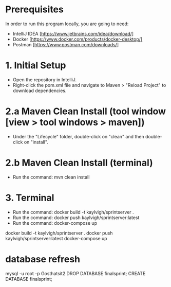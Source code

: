 # Prerequisites

In order to run this program locally, you are going to need:
- IntelliJ IDEA [https://www.jetbrains.com/idea/download/]
- Docker [https://www.docker.com/products/docker-desktop/]
- Postman [https://www.postman.com/downloads/]

# 1. Initial Setup

- Open the repository in IntelliJ.
- Right-click the pom.xml file and navigate to Maven > "Reload Project" to download dependencies.

# 2.a Maven Clean Install (tool window [view > tool windows > maven])

- Under the "Lifecycle" folder, double-click on "clean" and then double-click on "install".

# 2.b Maven Clean Install (terminal)

- Run the command: mvn clean install

# 3. Terminal

- Run the command: docker build -t kaylvigh/sprintserver .
- Run the command: docker push kaylvigh/sprintserver:latest
- Run the command: docker-compose up

docker build -t kaylvigh/sprintserver .
docker push kaylvigh/sprintserver:latest
docker-compose up
 
# database refresh

mysql -u root -p
Gosthatsit2
DROP DATABASE finalsprint;
CREATE DATABASE finalsprint;
